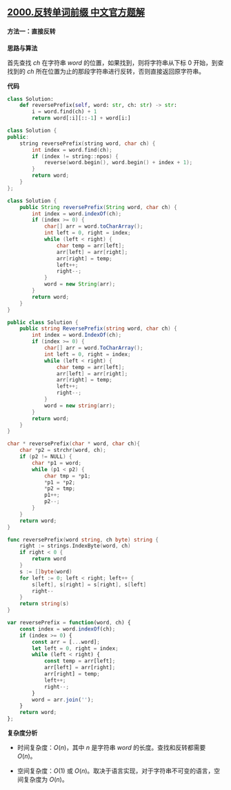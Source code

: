 ## [2000.反转单词前缀 中文官方题解](https://leetcode.cn/problems/reverse-prefix-of-word/solutions/100000/fan-zhuan-dan-ci-qian-zhui-by-leetcode-s-ruaj)
#### 方法一：直接反转

**思路与算法**

首先查找 $\textit{ch}$ 在字符串 $\textit{word}$ 的位置，如果找到，则将字符串从下标 $0$ 开始，到查找到的 $\textit{ch}$ 所在位置为止的那段字符串进行反转，否则直接返回原字符串。

**代码**

```Python [sol1-Python3]
class Solution:
    def reversePrefix(self, word: str, ch: str) -> str:
        i = word.find(ch) + 1
        return word[:i][::-1] + word[i:]
```

```C++ [sol1-C++]
class Solution {
public:
    string reversePrefix(string word, char ch) {
        int index = word.find(ch);
        if (index != string::npos) {
            reverse(word.begin(), word.begin() + index + 1);
        }
        return word;
    }
};
```

```Java [sol1-Java]
class Solution {
    public String reversePrefix(String word, char ch) {
        int index = word.indexOf(ch);
        if (index >= 0) {
            char[] arr = word.toCharArray();
            int left = 0, right = index;
            while (left < right) {
                char temp = arr[left];
                arr[left] = arr[right];
                arr[right] = temp;
                left++;
                right--;
            }
            word = new String(arr);
        }
        return word;
    }
}
```

```C# [sol1-C#]
public class Solution {
    public string ReversePrefix(string word, char ch) {
        int index = word.IndexOf(ch);
        if (index >= 0) {
            char[] arr = word.ToCharArray();
            int left = 0, right = index;
            while (left < right) {
                char temp = arr[left];
                arr[left] = arr[right];
                arr[right] = temp;
                left++;
                right--;
            }
            word = new string(arr);
        }
        return word;
    }
}
```

```C [sol1-C]
char * reversePrefix(char * word, char ch){
    char *p2 = strchr(word, ch);
    if (p2 != NULL) {
        char *p1 = word;
        while (p1 < p2) {
            char tmp = *p1;
            *p1 = *p2;
            *p2 = tmp;
            p1++;
            p2--;
        }
    }
    return word;
}
```

```go [sol1-Golang]
func reversePrefix(word string, ch byte) string {
    right := strings.IndexByte(word, ch)
    if right < 0 {
        return word
    }
    s := []byte(word)
    for left := 0; left < right; left++ {
        s[left], s[right] = s[right], s[left]
        right--
    }
    return string(s)
}
```

```JavaScript [sol1-JavaScript]
var reversePrefix = function(word, ch) {
    const index = word.indexOf(ch);
    if (index >= 0) {
        const arr = [...word];
        let left = 0, right = index;
        while (left < right) {
            const temp = arr[left];
            arr[left] = arr[right];
            arr[right] = temp;
            left++;
            right--;
        }
        word = arr.join('');
    }
    return word;
};
```

**复杂度分析**

+ 时间复杂度：$O(n)$，其中 $n$ 是字符串 $\textit{word}$ 的长度。查找和反转都需要 $O(n)$。

+ 空间复杂度：$O(1)$ 或 $O(n)$。取决于语言实现，对于字符串不可变的语言，空间复杂度为 $O(n)$。